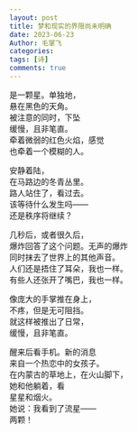 ```yaml
---
layout: post
title: 梦和现实的界限尚未明确
date: 2023-06-23
Author: 毛掌飞
categories: 
tags: [诗]
comments: true
---
```


是一颗星。单独地，  
悬在黑色的天角。  
被注意的同时，下坠  
缓慢，且非笔直。  
牵着微弱的红色火焰，感觉  
也牵着一个模糊的人。

安静着陆，  
在马路边的冬青丛里。  
路人站住了，看过去。  
该等待什么发生吗——  
还是秩序将继续？  

几秒后，或者很久后，  
爆炸回答了这个问题。无声的爆炸  
同时抹去了世界上的其他声音。  
人们还是捂住了耳朵，我也一样。  
有些人还张开了嘴巴，我也一样。  

像庞大的手掌推在身上，  
不疼，但是无可阻挡。  
就这样被推出了日常，  
缓慢，且非笔直。  

醒来后看手机。新的消息  
来自一个热恋中的女孩子。  
在内蒙古的草地上，在火山脚下，  
她和他躺着，看  
星星和烟火。  
她说：我看到了流星——  
两颗！  